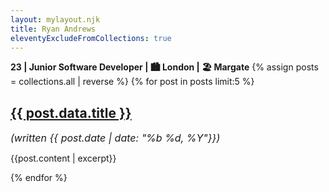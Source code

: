 ```yaml
---
layout: mylayout.njk
title: Ryan Andrews
eleventyExcludeFromCollections: true
---
```

<b>23 | Junior Software Developer | :cityscape: London | :beach_umbrella: Margate</b>
{% assign posts = collections.all | reverse %}
{% for post in posts limit:5  %}
    <p>
    <a href="{{ post.url }}"> <h2>{{ post.data.title }}</h2></a> <i style="font-size:16px;">(written {{ post.date | date: "%b %d, %Y"}})</i>
    </p>
    <p>
    {{post.content | excerpt}}
    </p>
{% endfor %}
